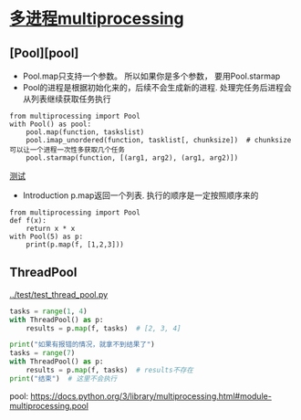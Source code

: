 # [多进程multiprocessing](https://docs.python.org/3/library/multiprocessing.html)

## [Pool][pool]
* Pool.map只支持一个参数。 所以如果你是多个参数， 要用Pool.starmap
* Pool的进程是根据初始化来的，后续不会生成新的进程. 处理完任务后进程会从列表继续获取任务执行
```
from multiprocessing import Pool
with Pool() as pool:
    pool.map(function, taskslist)
    pool.imap_unordered(function, tasklist[, chunksize])  # chunksize可以让一个进程一次性多获取几个任务
    pool.starmap(function, [(arg1, arg2), (arg1, arg2)])
```

[测试](../multi/poll_test.py)
* Introduction
p.map返回一个列表. 执行的顺序是一定按照顺序来的
```
from multiprocessing import Pool
def f(x):
    return x * x
with Pool(5) as p:
    print(p.map(f, [1,2,3]))
```

## ThreadPool
[../test/test_thread_pool.py](../test/test_thread_pool.py)
```python
tasks = range(1, 4)
with ThreadPool() as p:
    results = p.map(f, tasks)  # [2, 3, 4]

print("如果有报错的情况，就拿不到结果了")
tasks = range(7)
with ThreadPool() as p:
    results = p.map(f, tasks)  # results不存在
print("结束")  # 这里不会执行
```

pool: https://docs.python.org/3/library/multiprocessing.html#module-multiprocessing.pool
